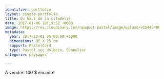 ```yaml
---
identifier: portfolio
layout: single-portfolio
title: Du haut de la citadelle
date: 2017-01-06 18:19:52 +0000
image: https://res.cloudinary.com/npaquet-pastel/image/upload/v1544640018/IMG_2122-3.jpg
metadata:
  year: 2017-12-01 05:00:00 +0000
  dimensions: 35 X 25 cm
  support: PastelCard
  type: Pastel sec Holbein, Sennelier
categorie: paysages

---
```

À vendre. 140 $ encadré
